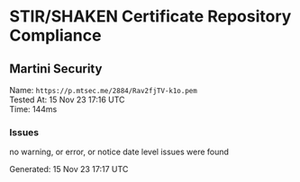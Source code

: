 # STIR/SHAKEN Certificate Repository Compliance

## Martini Security

Name: `https://p.mtsec.me/2884/Rav2fjTV-k1o.pem`\
Tested At: 15 Nov 23 17:16 UTC\
Time: 144ms

### Issues

no warning, or error, or notice date level issues were found

Generated: 15 Nov 23 17:17 UTC